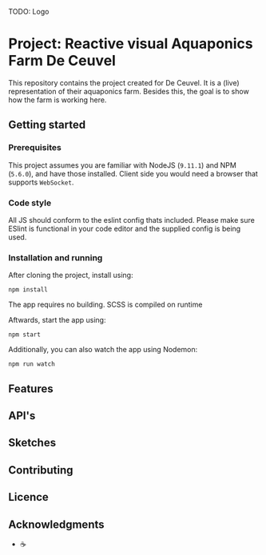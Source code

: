 TODO: Logo
# Project: Reactive visual Aquaponics Farm De Ceuvel
This repository contains the project created for De Ceuvel. It is a (live) representation of their aquaponics farm. Besides this, the goal is to show how the farm is working here.

## Getting started
### Prerequisites
This project assumes you are familiar with NodeJS (`9.11.1`) and NPM (`5.6.0`), and have those installed. Client side you would need a browser that supports `WebSocket`.

### Code style
All JS should conform to the eslint config thats included. Please make sure ESlint is functional in your code editor and the supplied config is being used.

### Installation and running
After cloning the project, install using:
```
npm install
```

The app requires no building. SCSS is compiled on runtime

Aftwards, start the app using:
```
npm start
```
Additionally, you can also watch the app using Nodemon:
```
npm run watch
```

## Features


## API's


## Sketches

## Contributing


## Licence

## Acknowledgments
* ☕️️️️


<!-- 
TODO:
Illustrator:
	- Make it rain
	- Export icons
		- Put in sidebar

Animation:
	- Fish feeding
	- Make it rain

Hook up with live data:
	- Fish count
	- Fish repsonse on feeding
	- Farm growth
	- Feeding trigger
	- Harvested from other API


 -->